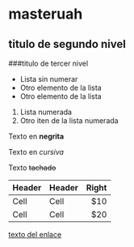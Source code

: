 # masteruah
## titulo de segundo nivel
###titulo de tercer nivel
- Lista sin numerar
- Otro elemento de la lista
- Otro elemento de la lista

1. Lista numerada
1. Otro iten de la lista numerada

Texto en **negrita**

Texto en *cursiva*

Texto ~~tachado~~

| Header | Header | Right | 
| ------ | ------ | -----: | 
|Cell|Cell| $10|
|Cell|Cell| $20|


[texto del enlace](https://www.google.com/search?q=f&oq=f&aqs=chrome..69i57j0l4j46.431j1j8&sourceid=chrome&ie=UTF-8) 
